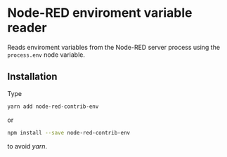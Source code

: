 # Node-RED enviroment variable reader

Reads enviroment variables from the Node-RED server process using the `process.env` node variable.

## Installation

Type 

```sh
yarn add node-red-contrib-env
```

or

```sh
npm install --save node-red-contrib-env
```

to avoid *yarn*.
